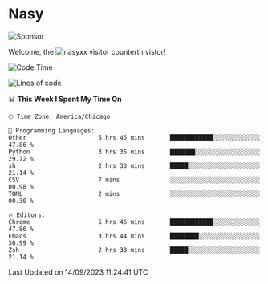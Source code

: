 # Nasy

<!--
<p align="center">
<img height="200" src="https://github-readme-stats.vercel.app/api?username=nasyxx&count_private=true&show_icons=true&theme=dracula&include_all_commits=true"/>
<img height="200" src="https://github-readme-stats.vercel.app/api/top-langs/?username=nasyxx&theme=dracula&hide=html,jupyter+notebook&count_private=true&show_icons=true"/>
</p>

  
----------------
-->

![Sponsor](https://img.shields.io/static/v1.svg?label=Sponsor&message=%E2%9D%A4&logo=GitHub&style=flat&color=pink)
 
Welcome, the ![nasyxx visitor counter](https://count.getloli.com/get/@nasyxx?theme=rule34)th vistor!
 
<!--START_SECTION:waka-->
![Code Time](http://img.shields.io/badge/Code%20Time-3%2C686%20hrs%204%20mins-blue)

![Lines of code](https://img.shields.io/badge/From%20Hello%20World%20I%27ve%20Written-6.3%20million%20lines%20of%20code-blue)

📊 **This Week I Spent My Time On** 

```text
🕑︎ Time Zone: America/Chicago

💬 Programming Languages: 
Other                    5 hrs 46 mins       ████████████░░░░░░░░░░░░░   47.86 % 
Python                   3 hrs 35 mins       ███████░░░░░░░░░░░░░░░░░░   29.72 % 
sh                       2 hrs 33 mins       █████░░░░░░░░░░░░░░░░░░░░   21.14 % 
CSV                      7 mins              ░░░░░░░░░░░░░░░░░░░░░░░░░   00.98 % 
TOML                     2 mins              ░░░░░░░░░░░░░░░░░░░░░░░░░   00.30 % 

🔥 Editors: 
Chrome                   5 hrs 46 mins       ████████████░░░░░░░░░░░░░   47.86 % 
Emacs                    3 hrs 44 mins       ████████░░░░░░░░░░░░░░░░░   30.99 % 
Zsh                      2 hrs 33 mins       █████░░░░░░░░░░░░░░░░░░░░   21.14 % 
```


 Last Updated on 14/09/2023 11:24:41 UTC
<!--END_SECTION:waka-->

<!-- ![visitors](https://visitor-badge.laobi.icu/badge?page_id=nasyxx.nasyxx) -->
